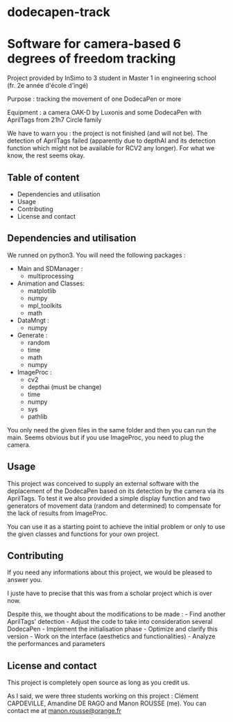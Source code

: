 # dodecapen-track

# Software for camera-based 6 degrees of freedom tracking
<p>Project provided by InSimo to 3 student in Master 1 in engineering school (fr. 2e année d'école d'ingé) 
<p>Purpose : tracking the movement of one DodecaPen or more 
<p>Equipment : a camera OAK-D by Luxonis and some DodecaPen with AprilTags from 21h7 Circle family 

We have to warn you : the project is not finished (and will not be). The detection of AprilTags failed (apparently due to depthAI and its detection function which might not be available for RCV2 any longer).
For what we know, the rest seems okay.

## Table of content 
- Dependencies and utilisation
- Usage
- Contributing
- License and contact

## Dependencies and utilisation
  We runned on python3. You will need the following packages :
  - Main and SDManager :
    - multiprocessing
  - Animation and Classes:
    - matplotlib
    - numpy
    - mpl_toolkits
    - math
  - DataMngt :
    - numpy
  - Generate :
    - random
    - time
    - math
    - numpy
  - ImageProc : 
    - cv2
    - depthai (must be change)
    - time
    - numpy
    - sys
    - pathlib

  You only need the given files in the same folder and then you can run the main. Seems obvious but if you use ImageProc, you need to plug the camera.

## Usage
  This project was conceived to supply an external software with the deplacement of the DodecaPen
  based on its detection by the camera via its AprilTags. To test it we also provided a simple display 
  function and two generators of movement data (random and determined) to compensate for the lack of results from ImageProc.
  
  You can use it as a starting point to achieve the initial problem or only to use the given classes and functions for your own project.
    
## Contributing
  If you need any informations about this project, we would be pleased to answer you.

  I juste have to precise that this was from a scholar project which is over now.

  Despite this, we thought about the modifications to be made :
    - Find another AprilTags' detection 
    - Adjust the code to take into consideration several DodecaPen
    - Implement the initialisation phase
    - Optimize and clarify this version
    - Work on the interface (aesthetics and functionalities)
    - Analyze the performances and parameters 
      
## License and contact
  This project is completely open source as long as you credit us.

  As I said, we were three students working on this project : Clément CAPDEVILLE, Amandine DE RAGO and Manon ROUSSE (me). 
  You can contact me at manon.rousse@orange.fr


  
